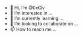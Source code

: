 - 👋 Hi, I’m @0xCiv
- 👀 I’m interested in ...
- 🌱 I’m currently learning ...
- 💞️ I’m looking to collaborate on ...
- 📫 How to reach me ...

<!---
0xCiv/0xCiv is a ✨ special ✨ repository because its `README.md` (this file) appears on your GitHub profile.
You can click the Preview link to take a look at your changes.
--->

